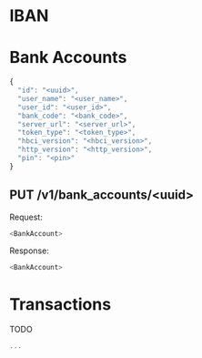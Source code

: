 # IBAN

# Bank Accounts

```js
{
  "id": "<uuid>",
  "user_name": "<user_name>",
  "user_id": "<user_id>",
  "bank_code": "<bank_code>",
  "server_url": "<server_url>",
  "token_type": "<token_type>",
  "hbci_version": "<hbci_version>",
  "http_version": "<http_version>",
  "pin": "<pin>"
}
```

## PUT /v1/bank_accounts/\<uuid\>

Request:

```js
<BankAccount>
```

Response:

```js
<BankAccount>
```

# Transactions

TODO

```js
...
```
